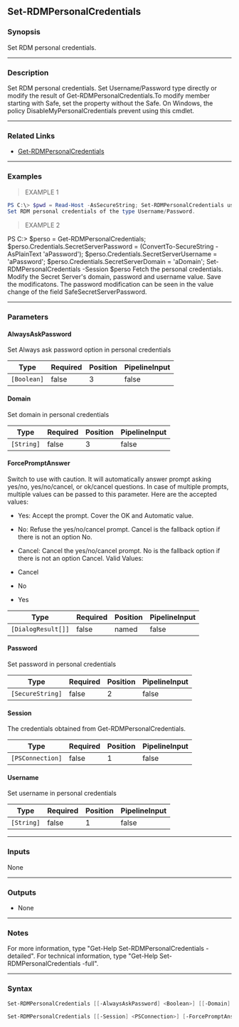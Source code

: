 Set-RDMPersonalCredentials
--------------------------

### Synopsis
Set RDM personal credentials.

---

### Description

Set RDM personal credentials. Set Username/Password type directly or modify the result of Get-RDMPersonalCredentials.To modify member starting with Safe, set the property without the Safe. On Windows, the policy DisableMyPersonalCredentials prevent using this cmdlet.

---

### Related Links
* [Get-RDMPersonalCredentials](Get-RDMPersonalCredentials)

---

### Examples
> EXAMPLE 1

```PowerShell
PS C:\> $pwd = Read-Host -AsSecureString; Set-RDMPersonalCredentials username domain $pwd
Set RDM personal credentials of the type Username/Password.
```
> EXAMPLE 2

PS C:\> $perso = Get-RDMPersonalCredentials; $perso.Credentials.SecretServerPassword = (ConvertTo-SecureString -AsPlainText 'aPassword'); $perso.Credentials.SecretServerUsername = 'aPassword'; $perso.Credentials.SecretServerDomain = 'aDomain'; Set-RDMPersonalCredentials -Session $perso
Fetch the personal credentials. Modify the Secret Server's domain, password and username value. Save the modificatons. The password modification can be seen in the value change of the field SafeSecretServerPassword.

---

### Parameters
#### **AlwaysAskPassword**
Set Always ask password option in personal credentials

|Type       |Required|Position|PipelineInput|
|-----------|--------|--------|-------------|
|`[Boolean]`|false   |3       |false        |

#### **Domain**
Set domain in personal credentials

|Type      |Required|Position|PipelineInput|
|----------|--------|--------|-------------|
|`[String]`|false   |3       |false        |

#### **ForcePromptAnswer**
Switch to use with caution. It will automatically answer prompt asking yes/no, yes/no/cancel, or ok/cancel questions. In case of multiple prompts, multiple values can be passed to this parameter. Here are the accepted values:
* Yes: Accept the prompt. Cover the OK and Automatic value.
* No: Refuse the yes/no/cancel prompt. Cancel is the fallback option if there is not an option No.
* Cancel: Cancel the yes/no/cancel prompt. No is the fallback option if there is not an option Cancel.
Valid Values:

* Cancel
* No
* Yes

|Type              |Required|Position|PipelineInput|
|------------------|--------|--------|-------------|
|`[DialogResult[]]`|false   |named   |false        |

#### **Password**
Set password in personal credentials

|Type            |Required|Position|PipelineInput|
|----------------|--------|--------|-------------|
|`[SecureString]`|false   |2       |false        |

#### **Session**
The credentials obtained from Get-RDMPersonalCredentials.

|Type            |Required|Position|PipelineInput|
|----------------|--------|--------|-------------|
|`[PSConnection]`|false   |1       |false        |

#### **Username**
Set username in personal credentials

|Type      |Required|Position|PipelineInput|
|----------|--------|--------|-------------|
|`[String]`|false   |1       |false        |

---

### Inputs
None

---

### Outputs
* None

---

### Notes
For more information, type "Get-Help Set-RDMPersonalCredentials -detailed". For technical information, type "Get-Help Set-RDMPersonalCredentials -full".

---

### Syntax
```PowerShell
Set-RDMPersonalCredentials [[-AlwaysAskPassword] <Boolean>] [[-Domain] <String>] [[-Password] <SecureString>] [[-Username] <String>] [-ForcePromptAnswer <Cancel | No | Yes>] [<CommonParameters>]
```
```PowerShell
Set-RDMPersonalCredentials [[-Session] <PSConnection>] [-ForcePromptAnswer <Cancel | No | Yes>] [<CommonParameters>]
```
